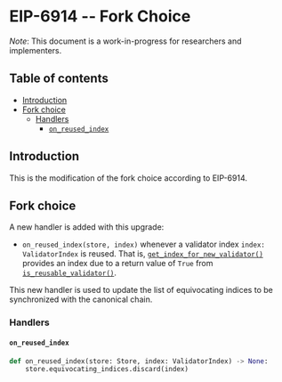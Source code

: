 # EIP-6914 -- Fork Choice

*Note*: This document is a work-in-progress for researchers and implementers.

## Table of contents

<!-- mdformat-toc start --slug=github --no-anchors --maxlevel=6 --minlevel=2 -->

- [Introduction](#introduction)
- [Fork choice](#fork-choice)
  - [Handlers](#handlers)
    - [`on_reused_index`](#on_reused_index)

<!-- mdformat-toc end -->

## Introduction

This is the modification of the fork choice according to EIP-6914.

## Fork choice

A new handler is added with this upgrade:

- `on_reused_index(store, index)` whenever a validator index `index: ValidatorIndex` is reused. That is, [`get_index_for_new_validator()`](./beacon-chain.md#get_index_for_new_validator) provides an index due to a return value of `True` from [`is_reusable_validator()`](./beacon-chain.md#is_reusable_validator).

This new handler is used to update the list of equivocating indices to be synchronized with the canonical chain.

### Handlers

#### `on_reused_index`

```python
def on_reused_index(store: Store, index: ValidatorIndex) -> None:
    store.equivocating_indices.discard(index)
```
